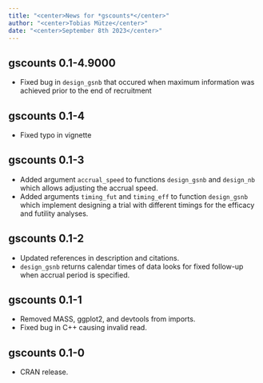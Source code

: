 ```yaml
---
title: "<center>News for *gscounts*</center>"
author: "<center>Tobias Mütze</center>"
date: "<center>September 8th 2023</center>"
---
```


## gscounts 0.1-4.9000

* Fixed bug in `design_gsnb` that occured when maximum information was achieved prior to the end of recruitment

## gscounts 0.1-4

* Fixed typo in vignette

## gscounts 0.1-3

* Added argument `accrual_speed` to functions `design_gsnb` and `design_nb` which allows adjusting the accrual speed.
* Added arguments `timing_fut` and `timing_eff` to function `design_gsnb` which implement designing a trial with different timings for the efficacy and futility analyses.


## gscounts 0.1-2

* Updated references in description and citations.
* `design_gsnb` returns calendar times of data looks for fixed follow-up when accrual period is specified.

## gscounts 0.1-1

* Removed MASS, ggplot2, and devtools from imports.
* Fixed bug in C++ causing invalid read.

## gscounts 0.1-0

* CRAN release.
